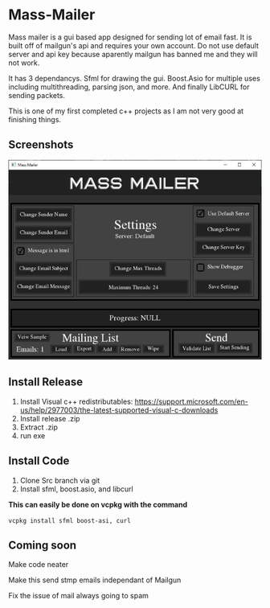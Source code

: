 # Mass-Mailer
Mass mailer is a gui based app designed for sending lot of email fast.
It is built off of mailgun's api and requires your own account. Do not use default server and api key because aparently mailgun has banned me and they will not work.

It has 3 dependancys. Sfml for drawing the gui. Boost.Asio for multiple uses including multithreading, parsing json, and more. And finally LibCURL for sending packets.

This is one of my first completed c++ projects as I am not very good at finishing things.

Screenshots
-----------
![Alt text](Screenshots/Home.JPG?raw=true "Title")

Install Release
---------------
1. Install Visual c++ redistributables: https://support.microsoft.com/en-us/help/2977003/the-latest-supported-visual-c-downloads
2. Install release .zip
3. Extract .zip
4. run exe

Install Code
------------
1. Clone Src branch via git
2. Install sfml, boost.asio, and libcurl

**This can easily be done on vcpkg with the command**

```vcpkg install sfml boost-asi, curl```


Coming soon
-----------
Make code neater

Make this send stmp emails independant of Mailgun

Fix the issue of mail always going to spam
